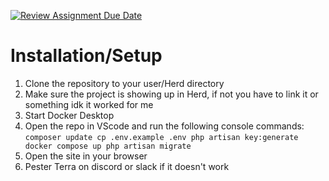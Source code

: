 [![Review Assignment Due Date](https://classroom.github.com/assets/deadline-readme-button-22041afd0340ce965d47ae6ef1cefeee28c7c493a6346c4f15d667ab976d596c.svg)](https://classroom.github.com/a/9Y3cG2WL)

# Installation/Setup

1. Clone the repository to your user/Herd directory
2. Make sure the project is showing up in Herd, if not you have to link it or something idk it worked for me
3. Start Docker Desktop
4. Open the repo in VScode and run the following console commands:
    ``
    composer update
    cp .env.example .env
    php artisan key:generate
    docker compose up
    php artisan migrate
    ``
5. Open the site in your browser
6. Pester Terra on discord or slack if it doesn't work
